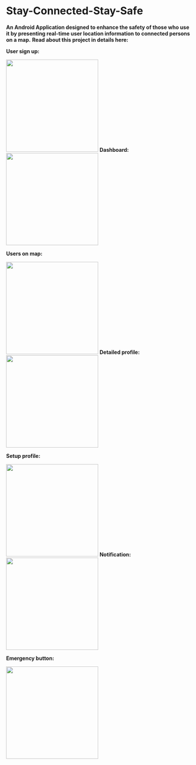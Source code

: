 # Stay-Connected-Stay-Safe
<b>An Android Application designed to enhance the safety of those who use it by presenting real-time user location information to connected persons on a map.</b>
<b>Read about this project in details here: <a href=""></a> </b>


<b>User sign up:</b>                   

<img src = "SCREENSHOTS/signUp.jpg" width = 250>  <b>Dashboard:</b> <img src = "SCREENSHOTS/Dashboard.JPG" width = 250>

<b>Users on map:</b>

<img src = "SCREENSHOTS/MapActivity.JPG" width = 250> <b>Detailed profile:</b><img src = "SCREENSHOTS/detailedProfile.JPG" width = 250> 

<b>Setup profile:</b>

<img src = "SCREENSHOTS/setProfile.JPG" width = 250> <b>Notification:</b> <img src = "SCREENSHOTS/emergency_notification.jpg" width = 250>



<b>Emergency button:</b>

<img src = "SCREENSHOTS/emergency_button.JPG" width = 250>



